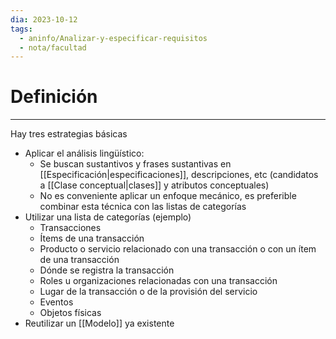```yaml
---
dia: 2023-10-12
tags:
  - aninfo/Analizar-y-especificar-requisitos
  - nota/facultad
---
```

# Definición
---
Hay tres estrategias básicas
* Aplicar el análisis lingüístico:
	* Se buscan sustantivos y frases sustantivas en [[Especificación|especificaciones]], descripciones, etc (candidatos a [[Clase conceptual|clases]] y atributos conceptuales)
	* No es conveniente aplicar un enfoque mecánico, es preferible combinar esta técnica con las listas de categorías
* Utilizar una lista de categorías (ejemplo)
	* Transacciones
	* Ítems de una transacción
	* Producto o servicio relacionado con una transacción o con un ítem de una transacción
	* Dónde se registra la transacción
	* Roles u organizaciones relacionadas con una transacción
	* Lugar de la transacción o de la provisión del servicio
	* Eventos
	* Objetos físicas
* Reutilizar un [[Modelo]] ya existente